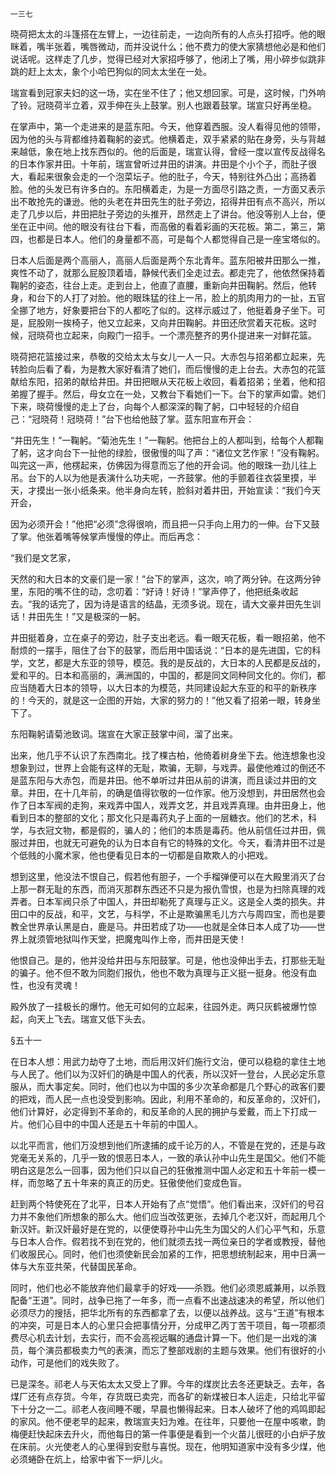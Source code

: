     一三七 

   晓荷把太太的斗篷搭在左臂上，一边往前走，一边向所有的人点头打招呼。他的眼眯着，嘴半张着，嘴唇微动，而并没说什么；他不费力的使大家猜想他必是和他们说话呢。这样走了几步，觉得已经对大家招呼够了，他闭上了嘴，用小碎步似跳非跳的赶上太太，象个小哈巴狗似的同太太坐在一处。

   瑞宣看到冠家夫妇的这一场，实在坐不住了；他又想回家。可是，这时候，门外响了铃。冠晓荷半立着，双手伸在头上鼓掌。别人也跟着鼓掌。瑞宣只好再坐稳。

   在掌声中，第一个走进来的是蓝东阳。今天，他穿着西服。没人看得见他的领带，因为他的头与背都维持着鞠躬的姿式。他横着走，双手紧紧的贴在身旁，头与背越来越低，象在地上找东西似的。他的后面是，瑞宣认得，曾经一度以宣传反战得名的日本作家井田。十年前，瑞宣曾听过井田的讲演。井田是个小个子，而肚子很大，看起来很象会走的一个泡菜坛子。他的肚子，今天，特别往外凸出；高扬着脸。他的头发已有许多白的。东阳横着走，为是一方面尽引路之责，一方面又表示出不敢抢先的谦逊。他的头老在井田先生的肚子旁边，招得井田有点不高兴，所以走了几步以后，井田把肚子旁边的头推开，昂然走上了讲台。他没等别人上台，便坐在正中间。他的眼没有往台下看，而高傲的看着彩画的天花板。第二，第三，第四，也都是日本人。他们的身量都不高，可是每个人都觉得自己是一座宝塔似的。

   日本人后面是两个高丽人，高丽人后面是两个东北青年。蓝东阳被井田那么一推，爽性不动了，就那么屁股顶着墙，静候代表们全走过去。都走完了，他依然保持着鞠躬的姿态，往台上走。走到台上，他直了直腰，重新向井田鞠躬。然后，他转身，和台下的人打了对脸。他的眼珠猛的往上一吊，脸上的肌肉用力的一扯，五官全挪了地方，好象要把台下的人都吃了似的。这样示威过了，他挺着身子坐下。可是，屁股刚一挨椅子，他又立起来，又向井田鞠躬。井田还欣赏着天花板。这时候，冠晓荷也立起来，向殿门一招手。一个漂亮整齐的男仆提进来一对鲜花篮。

   晓荷把花篮接过来，恭敬的交给太太与女儿一人一只。大赤包与招弟都立起来，先转脸向后看了看，为是教大家好看清了她们，而后慢慢的走上台去。大赤包的花篮献给东阳，招弟的献给井田。井田把眼从天花板上收回，看着招弟；坐着，他和招弟握了握手。然后，母女立在一处，又教台下看她们一下。台下的掌声如雷。她们下来，晓荷慢慢的走上了台，向每个人都深深的鞠了躬，口中轻轻的介绍自己：“冠晓荷！冠晓荷！”台下也给他鼓了掌。蓝东阳宣布开会：

   “井田先生！”一鞠躬。“菊池先生！”一鞠躬。他把台上的人都叫到，给每个人都鞠了躬，这才向台下一扯他的绿脸，很傲慢的叫了声：“诸位文艺作家！”没有鞠躬。叫完这一声，他楞起来，仿佛因为得意而忘了他的开会词。他的眼珠一劲儿往上吊。台下的人以为他是表演什么功夫呢，一齐鼓掌。他的手颤着往衣袋里摸，半天，才摸出一张小纸条来。他半身向左转，脸斜对着井田，开始宣读：“我们今天开会，

   因为必须开会！”他把“必须”念得很响，而且把一只手向上用力的一伸。台下又鼓了掌。他张着嘴等候掌声慢慢的停止。而后再念：

   “我们是文艺家，

   天然的和大日本的文豪们是一家！”台下的掌声，这次，响了两分钟。在这两分钟里，东阳的嘴不住的动，念叨着：“好诗！好诗！”掌声停了，他把纸条收起去。“我的话完了，因为诗是语言的结晶，无须多说。现在，请大文豪井田先生训话！井田先生！”又是极深的一躬。

   井田挺着身，立在桌子的旁边，肚子支出老远。看一眼天花板，看一眼招弟，他不耐烦的一摆手，阻住了台下的鼓掌，而后用中国话说：“日本的是先进国，它的科学，文艺，都是大东亚的领导，模范。我的是反战的，大日本的人民都是反战的，爱和平的。日本和高丽的，满洲国的，中国的，都是同文同种同文化的。你们，都应当随着大日本的领导，以大日本的为模范，共同建设起大东亚的和平的新秩序的！今天的，就是这一企图的开始，大家的努力的！”他又看了招弟一眼，转身坐下了。

   东阳鞠躬请菊池致词。瑞宣在大家正鼓掌中间，溜了出来。

   出来，他几乎不认识了东西南北。找了棵古柏，他倚着树身坐下去。他连想象也没想象到过，世界上会能有这样的无耻，欺骗，无聊，与戏弄。最使他难过的倒还不是蓝东阳与大赤包，而是井田。他不单听过井田从前的讲演，而且读过井田的文章。井田，在十几年前，的确是值得钦敬的一位作家。他万没想到，井田居然也会作了日本军阀的走狗，来戏弄中国人，戏弄文艺，并且戏弄真理。由井田身上，他看到日本的整部的文化；那文化只是毒药丸子上面的一层糖衣。他们的艺术，科学，与衣冠文物，都是假的，骗人的；他们的本质是毒药。他从前信任过井田，佩服过井田，也就无可避免的认为日本自有它的特殊的文化。今天，看清井田不过是个低贱的小魔术家，他也便看见日本的一切都是自欺欺人的小把戏。

   想到这里，他没法不恨自己，假若他有胆子，一个手榴弹便可以在大殿里消灭了台上那一群无耻的东西，而消灭那群东西还不只是为报仇雪恨，也是为扫除真理的戏弄者。日本军阀只杀了中国人，井田却勒死了真理与正义。这是全人类的损失。井田口中的反战，和平，文艺，与科学，不止是欺骗黑毛儿方六与周四宝，而也是要教全世界承认黑是白，鹿是马。井田若成了功——也就是全体日本人成了功——世界上就须管地狱叫作天堂，把魔鬼叫作上帝，而井田是天使！

   他恨自己。是的，他并没给井田与东阳鼓掌。可是，他也没伸出手去，打那些无耻的骗子。他不但不敢为同胞们报仇，他也不敢为真理与正义挺一挺身。他没有血性，也没有灵魂！

   殿外放了一挂极长的爆竹。他无可如何的立起来，往园外走。两只灰鹤被爆竹惊起，向天上飞去。瑞宣又低下头去。

   §五十一

   在日本人想：用武力劫夺了土地，而后用汉奸们施行文治，便可以稳稳的拿住土地与人民了。他们以为汉奸们的确是中国人的代表，所以汉奸一登台，人民必定乐意服从，而大事定矣。同时，他们也以为中国的多少次革命都是几个野心的政客们要的把戏，而人民一点也没受到影响。因此，利用不革命的，和反革命的，汉奸们，他们计算好，必定得到不革命的，和反革命的人民的拥护与爱戴，而上下打成一片。他们心目中的中国人还是五十年前的中国人。

   以北平而言，他们万没想到他们所逮捕的成千论万的人，不管是在党的，还是与政党毫无关系的，几乎一致的恨恶日本人，一致的承认孙中山先生是国父。他们不能明白这是怎么一回事，因为他们只以自己的狂傲推测中国人必定和五十年前一模一样，而忽略了五十年来的真正的历史。狂傲使他们变成色盲。

   赶到两个特使死在了北平，日本人开始有了点“觉悟”。他们看出来，汉奸们的号召力并不象他们所想象的那么大。他们应当改弦更张，去掉几个老汉奸，而起用几个新汉奸。新汉奸最好是在党的，以便使尊孙中山先生为国父的人们心平气和，乐意与日本人合作。假若找不到在党的，他们就须去找一两位亲日的学者或教授，替他们收服民心。同时，他们也须使新民会加紧的工作，把思想统制起来，用中日满一体与大东亚共荣，代替国民革命。

   同时，他们也必不能放弃他们最拿手的好戏——杀戮。他们必须恩威兼用，以杀戮配备“王道”。同时，战争已拖了一年多，而一点看不出速战速决的希望，所以他们必须尽力的搜括，把华北所有的东西都拿了去，以便以战养战。这与“王道”有根本的冲突，可是日本人的心里只会把事情分开，分成甲乙丙丁苦干项目，每一项都须费尽心机去计划，去实行，而不会高视远瞩的通盘计算一下。他们是一出戏的演员，每个演员都极卖力气的表演，而忘了整部戏剧的主题与效果。他们有很好的小动作，可是他们的戏失败了。

   已是深冬。祁老人与天佑太太又受上了罪。今年的煤炭比去冬还更缺乏。去年，各煤厂还有点存货。今年，存货既已卖完，而各矿的新煤被日本人运走，只给北平留下十分之一二。祁老人夜间睡不暖，早晨也懒得起来。日本人破坏了他的鸡鸣即起的家风。他不便老早的起来，教瑞宣夫妇为难。在往年，只要他一在屋中咳嗽，韵梅便赶快起床去升火，而他每日的第一件事便是看到一个火苗儿很旺的小白炉子放在床前。火光使老人的心里得到安慰与喜悦。现在，他明知道家中没有多少煤，他必须蜷卧在炕上，给家中省下一炉儿火。

